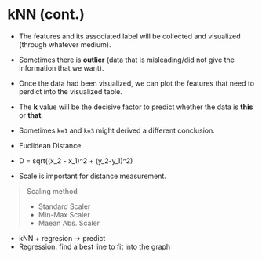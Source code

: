 # kNN (cont.)

- The features and its associated label will be collected and visualized (through whatever medium).
- Sometimes there is **outlier** (data that is misleading/did not give the information that we want).
- Once the data had been visualized, we can plot the features that need to perdict into the visualized table.
- The **k** value will be the decisive factor to predict whether the data is **this** or **that**.
- Sometimes `k=1` and `k=3` might derived a different conclusion.

- Euclidean Distance
- D = sqrt((x_2 - x_1)^2 + (y_2-y_1)^2)

- Scale is important for distance measurement.
> Scaling method
> - Standard Scaler
> - Min-Max Scaler
> - Maean Abs. Scaler

- kNN + regresion -> predict
- Regression: find a best line to fit into the graph
